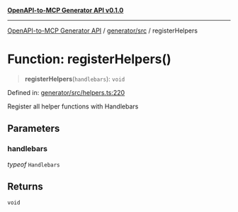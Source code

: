 [**OpenAPI-to-MCP Generator API v0.1.0**](../../../README.md)

***

[OpenAPI-to-MCP Generator API](../../../modules.md) / [generator/src](../README.md) / registerHelpers

# Function: registerHelpers()

> **registerHelpers**(`handlebars`): `void`

Defined in: [generator/src/helpers.ts:220](https://github.com/salacoste/openapi-mcp-generator/blob/fda5c6400a831cddbad9eacd652e11b2f7410b22/packages/generator/src/helpers.ts#L220)

Register all helper functions with Handlebars

## Parameters

### handlebars

*typeof* `Handlebars`

## Returns

`void`

